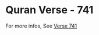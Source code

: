 # Quran Verse - 741 

For more infos, See [Verse 741](https://www.quranbookk.com/quran/search?q=741)